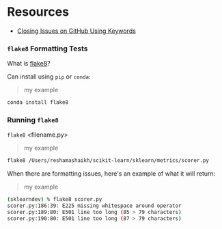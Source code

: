 # Resources

- [Closing Issues on GitHub Using Keywords](https://help.github.com/articles/closing-issues-using-keywords/)


### `flake8` Formatting Tests
What is [flake8](https://medium.com/python-pandemonium/what-is-flake8-and-why-we-should-use-it-b89bd78073f2)?

Can install using `pip` or `conda`:  

>my example
```python
conda install flake8 
```

### Running `flake8`
`flake8` <filename.py>

>my example
```bash
flake8 /Users/reshamashaikh/scikit-learn/sklearn/metrics/scorer.py
```

When there are formatting issues, here's an example of what it will return:  

>my example
```bash
(sklearndev) % flake8 scorer.py
scorer.py:186:39: E225 missing whitespace around operator
scorer.py:189:80: E501 line too long (85 > 79 characters)
scorer.py:190:80: E501 line too long (87 > 79 characters)
```



